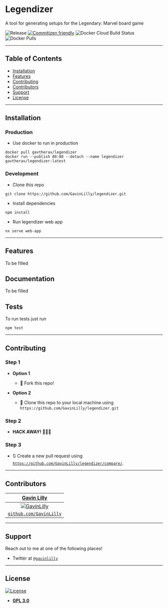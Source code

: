 # Legendizer

A tool for generating setups for the Legendary: Marvel board game

![Release](https://github.com/GavinLilly/legendizer/workflows/Release/badge.svg) [![Commitizen friendly](https://img.shields.io/badge/commitizen-friendly-brightgreen.svg)](http://commitizen.github.io/cz-cli/) ![Docker Cloud Build Status](https://img.shields.io/docker/cloud/build/gavtherav/legendizer) ![Docker Pulls](https://img.shields.io/docker/pulls/gavtherav/legendizer)

---

## Table of Contents

- [Installation](#installation)
- [Features](#features)
- [Contributing](#contributing)
- [Contributors](#contributors)
- [Support](#support)
- [License](#license)

---

## Installation

### Production

- Use docker to run in production

```shell
docker pull gavtherav/legendizer
docker run --publish 80:80 --detach --name legendizer gavtherav/legendizer:latest
```

### Development

- Clone this repo

```shell
git clone https://github.com/GavinLilly/legendizer.git
```

- Install dependencies

```shell
npm install
```

- Run legendizer web app

```shell
nx serve web-app
```

---

## Features

To be filled

## Documentation

To be filled

## Tests

To run tests just run

```shell
npm test
```

---

## Contributing

### Step 1

- **Option 1**
    - 🍴 Fork this repo!

- **Option 2**
    - 👯 Clone this repo to your local machine using `https://github.com/GavinLilly/legendizer.git`

### Step 2

- **HACK AWAY!** 🔨🔨🔨

### Step 3

- 🔃 Create a new pull request using <a href="https://github.com/GavinLilly/legendizer/compare/" target="_blank">`https://github.com/GavinLilly/legendizer/compare/`</a>.

---

## Contributors

| <a href="https://github.com/GavinLilly" target="_blank">**Gavin Lilly**</a> |
| :---: |
| [![GavinLilly](https://avatars2.githubusercontent.com/u/29777802?s=460&v=4&s=200)](https://github.com/GavinLilly)    |
| <a href="https://github.com/GavinLilly" target="_blank">`github.com/GavinLilly`</a> |

---

## Support

Reach out to me at one of the following places!

- Twitter at <a href="http://twitter.com/GavinLilly" target="_blank">`@gavinlilly`</a>

---

## License

[![License](https://img.shields.io/github/license/gavinlilly/legendizer)](https://opensource.org/licenses/GPL-3.0)

- **[GPL 3.0](https://opensource.org/licenses/GPL-3.0)**
